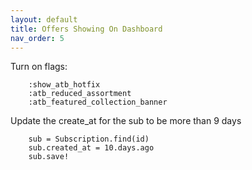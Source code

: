 ```yaml
---
layout: default
title: Offers Showing On Dashboard
nav_order: 5
---
```


Turn on flags:

````
    :show_atb_hotfix
    :atb_reduced_assortment 
    :atb_featured_collection_banner
````
Update the create_at for the sub to be more than 9 days
````
    sub = Subscription.find(id)
    sub.created_at = 10.days.ago
    sub.save!
````